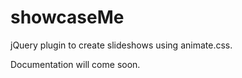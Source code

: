 showcaseMe
==========

jQuery plugin to create slideshows using animate.css.

Documentation will come soon.
